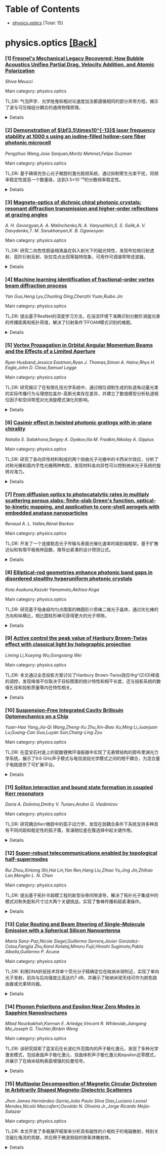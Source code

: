 <div id=toc></div>

# Table of Contents

- [physics.optics](#physics.optics) [Total: 15]


<div id='physics.optics'></div>

# physics.optics [[Back]](#toc)

### [1] [Fresnel's Mechanical Legacy Recovered: How Bubble Acoustics Unifies Partial Drag, Velocity Addition, and Atomic Polarization](https://arxiv.org/abs/2510.19833)
*Shiva Meucci*

Main category: physics.optics

TL;DR: 气泡声学、光学拖曳和相对论速度加法都遵循相同的部分夹带方程，揭示了波与可压缩组分耦合的通用物理原理。


<details>
  <summary>Details</summary>
Motivation: 探索气泡声学、光学拖曳和相对论速度加法之间的数学等价性，为相对论效应提供机械解释，并统一这些看似不同的现象。

Method: 通过数学等价性分析，证明三个系统都遵循相同的部分夹带方程，其中波与可压缩组分的耦合决定了拖曳系数。

Result: 发现气泡动力学重现了相对论结果，证明相对论效应保留了机械内容的抽象形式。菲涅耳色散项编码了群速度与相速度的区别。

Conclusion: 这三个系统的等价性将独立现象简化为单一原理：波在可压缩夹杂物上的传播。菲涅耳拖曳、洛伦兹收缩和原子极化都作为这一机制的方面出现。

Abstract: Sound waves in bubbly water and light in special relativity obey identical
first-order transport laws. This equivalence is not approximate or analogical
but mathematically identical to first order in $U/v$, sharing the same form
discovered by Fresnel in 1818 for light in moving transparent media. We
demonstrate that all three systems-bubble acoustics, optical drag, and
relativistic velocity addition-are described by a universal partial entrainment
equation where wave coupling to compliant components determines the drag
coefficient. In bubbly liquids this physics is directly observable: waves
couple to compressible bubbles rather than rigid liquid. Since bubble dynamics
reproduces the relativistic result, velocity addition itself admits mechanical
interpretation. Von Laue's 1907 derivation abstracted mechanics into
kinematics; we reverse this, showing relativistic effects preserve mechanical
content in abstract form. Beyond first-order equivalence, we show Fresnel's
dispersive term encodes group velocity (energy transport) versus phase velocity
(wave-crest motion)-a distinction mechanical models naturally capture but pure
kinematic velocity addition cannot address. The rigidity-based interpretation
of dispersion, established in acoustic metamaterials, provides cross-domain
insights for materials design and suggests testable predictions linking
acoustic compliance to optical drag. This three-way equivalence reduces
independent phenomena to a single principle: waves riding compliant inclusions.
Fresnel drag, Lorentz contraction, and atomic polarization all emerge as
aspects of this one mechanism, traced through the historical
density-versus-rigidity fork that shaped aether theory's trajectory. The
compliant-inclusion principle shows striking quantitative agreement with
isotope mass-dependence and resonance structure in existing spectroscopic data.

</details>


### [2] [Demonstration of $\bf3.5\times10^{-13}$ laser frequency stability at 1000 s using an iodine-filled hollow-core fiber photonic microcell](https://arxiv.org/abs/2510.20057)
*Pengzhuo Wang,Jose Sanjuan,Moritz Mehmet,Felipe Guzman*

Main category: physics.optics

TL;DR: 基于碘填充空心光子微腔的激光稳频系统，通过抑制寄生光束干扰，将频率稳定性提高一个数量级，达到3.5×10⁻¹³的分数频率稳定性。


<details>
  <summary>Details</summary>
Motivation: 开发基于空心光子晶体光纤的气体填充频率参考系统，实现高频率稳定性，并与自由空间碘腔进行性能对比。

Method: 使用碘填充空心光子微腔(PMC)，将532nm激光锁定到碘分子R(56) 32-0跃迁的a1分量，识别并抑制三种寄生干扰类型。

Result: 系统频率稳定性提高了超过一个数量级，在1000秒积分时间内达到3.5×10⁻¹³的分数频率稳定性，这是目前基于气体填充空心光子晶体光纤频率参考的最佳性能。

Conclusion: 通过有效抑制寄生干扰，基于碘填充空心光子微腔的激光稳频系统能够实现优异的频率稳定性，为紧凑型高精度频率参考提供了可行方案。

Abstract: We present a laser frequency stabilization system based on an iodine-filled
hollow-core photonic microcell (PMC), which is a sealed version of a
hollow-core photonic crystal fiber (HC-PCF). A 532 nm laser is locked to the a1
component of the R(56) 32-0 transition of molecular iodine in the fiber cell,
and its frequency stability is compared to that of the same component in a
free-space iodine cell. Noise analysis reveals that the system is limited by
parasitic beams that interfere with the beam of interest and degrade the error
signal. We have identified and characterized three types of parasitic
interference and designed suppression methods for each. After applying these
suppression methods, the frequency stability improved by more than an order of
magnitude. The system achieves fractional frequency stability of
$3.5\times10^{-13}$ for integration times around 1000 s. To our knowledge, this
represents the best frequency stability achieved using a gas-filled hollow-core
photonic crystal fiber frequency reference.

</details>


### [3] [Magneto-optics of dichroic chiral photonic crystals: resonant diffraction transmission and higher-order reflections at grazing angles](https://arxiv.org/abs/2510.20120)
*A. H. Gevorgyan,A. A. Malinchenko,N. A. Vanyushkin,S. S. Golik,A. V. Davydenko,T. M. Sarukhanyan,K. B. Oganesyan*

Main category: physics.optics

TL;DR: 研究二向色性胆甾相液晶在斜入射光下的磁光特性，发现布拉格衍射透射、高阶衍射反射、狄拉克点出现等独特现象，可用作可调谐窄带滤波器。


<details>
  <summary>Details</summary>
Motivation: 研究结构各向异性介质中的磁光效应，特别是二向色性胆甾相液晶这种通过吸收各向异性而非介电常数实部各向异性控制光学响应的独特系统。

Method: 使用Berreman方法（求解麦克斯韦方程的矩阵方法）分析光学特性。

Result: 在斜入射光下发现：布拉格衍射透射而非反射、高阶衍射反射、外部磁场下每个衍射反射阶次出现新的狄拉克点、磁场抑制本征模式偏振从圆偏振向线偏振的转变。

Conclusion: 该系统可用作波长广泛可调的窄带滤波器。

Abstract: Magneto-optical effects in structured anisotropic media have attracted
significant attention due to their potential in tunable photonic devices. In
particular, dichroic cholesteric liquid crystals (i.e., cholesterics in which
the real parts of the local dielectric permeability tensor are equal each
other, and the imaginary parts differ) provide a unique system in which
absorption anisotropy rather than anisotropy of real pars of the local
dielectric permeability controls the optical response. In this work, we
investigated the magneto-optical properties of dichroic cholesteric liquid
crystals under oblique light incidence. To analyze the optical characteristics,
we used the Berreman method, which is a matrix approach to solving Maxwell's
equations. The unique properties of such structures were revealed, namely,
resonant Bragg diffraction transmission instead of diffraction reflection and
higher orders of diffraction reflection under oblique light incidence at
grazing angles. It was shown that at light oblique incidence in the presence of
an external magnetic field, new Dirac points appear in the spectra of such
structures at each order of diffraction reflection. Furthermore, it is shown
that an external magnetic field suppresses the shift of the polarization of
eigenmodes from circular to linear polarization as the angle of incidence
increases. This system can be used as a narrowband filter with a widely tunable
wavelength.

</details>


### [4] [Machine learning identification of fractional-order vortex beam diffraction process](https://arxiv.org/abs/2510.20245)
*Yan Guo,Heng Lyu,Chunling Ding,Chenzhi Yuan,Ruibo Jin*

Main category: physics.optics

TL;DR: 提出基于ResNet的深度学习方法，在湍流环境下准确识别分数阶涡旋光束的传播距离和拓扑荷值，解决了衍射条件下FOAM模式识别的难题。


<details>
  <summary>Details</summary>
Motivation: 分数阶涡旋光束具有无限增加传输容量的潜力，但在自由空间传播时相位不连续性导致易受衍射影响，限制了基于FOAM的光通信应用。实现衍射条件下分数阶涡旋光束的机器学习识别是当前亟待解决的问题。

Method: 基于ResNet架构，采用改进的101层ResNet结构并结合迁移学习，利用实验测量和数值模拟的强度分布数据，创建涡旋光束在湍流环境中的衍射强度模式数据集。

Result: 在湍流条件下，该方法能准确识别传播距离100cm、间距5cm、模式间距0.1的FOAM模式，准确率达到99.69%。

Conclusion: 该方法考虑了空间传输过程中大气湍流的影响，即使在特殊环境下也能实现高精度识别，具备区分超精细FOAM模式和传播距离的能力，这是传统方法无法实现的。

Abstract: Fractional-order vortex beams possess fractional orbital angular momentum
(FOAM) modes, which theoretically have the potential to increase transmission
capacity infinitely. Therefore, they have significant application prospects in
the fields of measurement, optical communication and micro-particle
manipulation. However, when fractional-order vortex beams propagate in free
space, the discontinuity of the helical phase makes them susceptible to
diffraction in practical applications, thereby affecting the accuracy of OAM
mode recognition and severely limiting the use of FOAM-based optical
communication. Achieving machine learning recognition of fractional-order
vortex beams under diffraction conditions is currently an urgent and unreported
issue. Based on ResNet, a deep learning (DL) method of accurately recognizing
the propagation distance and topological charge of fractional-order vortex beam
diffraction process is proposed in this work. Utilizing both experimentally
measured and numerically simulated intensity distributions, a dataset of vortex
beam diffraction intensity patterns in atmospheric turbulence environments is
created. An improved 101-layer ResNet structure based on transfer learning is
employed to achieve accurate and efficient recognition of the FOAM model at
different propagation distances. Experimental results show that the proposed
method can accurately recognize FOAM modes with a propagation distance of 100
cm, a spacing of 5 cm, and a mode spacing of 0.1 under turbulent conditions,
with an accuracy of 99.69%. This method considers the effect of atmospheric
turbulence during spatial transmission, allowing the recognition scheme to
achieve high accuracy even in special environments. It has the ability to
distinguish ultra-fine FOAM modes and propagation distances, which cannot be
achieved by traditional methods.

</details>


### [5] [Vortex Propagation in Orbital Angular Momentum Beams and the Effects of a Limited Aperture](https://arxiv.org/abs/2510.20257)
*Ryan Husband,Jessica Eastman,Ryan J. Thomas,Simon A. Haine,Rhys H. Eagle,John D. Close,Samuel Legge*

Main category: physics.optics

TL;DR: 研究揭示了在有限孔径光学系统中，通过相位调制生成的轨道角动量光束的实际传播行为与理想拉盖尔-高斯光束存在差异，并建立了数值模型分析轨道相位因子和空间带宽对光涡旋模式演化的影响。


<details>
  <summary>Details</summary>
Motivation: 现有文献通常假设通过相位调制生成的空间模式传播为拉盖尔-高斯光束，但在实际有限孔径光学系统中，这种光束的真实传播行为复杂且未被充分研究。

Method: 开发数值模型分析光涡旋模式从相位调制平面的传播演化，研究轨道相位因子ℓ和光学系统空间带宽对传播动力学的影响，并与实验数据进行比较验证。

Result: 数值模型与实验数据在近场区域显示良好一致性，揭示了不同ℓ值（1、2、5、10）光束通过不同空间滤波器时的传播特性。

Conclusion: 该模型成功描述了有限孔径光学系统中轨道角动量光束的传播行为，特别是在近场区域，为实际光学系统中的光涡旋应用提供了重要理论支持。

Abstract: When generating light with orbital angular momentum by imprinting orbital
phase onto a standard Gaussian beam, it is often assumed that the propagation
of the generated spatial mode is a Laguerre-Gaussian. However, the true
propagation of this beam in a realistic, aperture-limited optical system is
non-trivial and has not been thoroughly explored in existing literature. We
explore a numerical model that shows the development of an optical vortex mode,
propagating from the plane of phase modulation, and the relation of these
dynamics to the orbital phase factor $\ell$ and the spatial bandwidth of the
optical system. The results of this model are compared to experimental data for
beams with $\ell$ values 1, 2, 5, and 10 propagating through a range of spatial
filters, with the described model showing agreement in the near field regime.

</details>


### [6] [Casimir effect in twisted photonic gratings with in-plane chirality](https://arxiv.org/abs/2510.20262)
*Natalia S. Salakhova,Sergey A. Dyakov,Ilia M. Fradkin,Nikolay A. Gippius*

Main category: physics.optics

TL;DR: 研究了各向异性材料制成的两个扭曲光子光栅中的卡西米尔效应，分析了对称光栅和面内手性光栅两种构型，发现材料各向异性可以控制纳米光子系统的旋转对准力。


<details>
  <summary>Details</summary>
Motivation: 探索材料各向异性如何影响扭曲光子光栅系统中的卡西米尔效应，特别是对旋转对准力的控制机制。

Method: 使用基于反射矩阵的卡西米尔-利夫希茨形式论，分析扭曲角度、材料各向异性和光栅间距对卡西米尔能量、力和扭矩的影响。

Result: 计算表明光栅的平衡取向由各向异性旋转角决定，导致上下光栅各向异性轴相互平行的手性构型。

Conclusion: 材料各向异性为控制纳米光子系统中旋转对准力提供了强大机制。

Abstract: We investigate the Casimir effect in a system of two twisted photonic
gratings made of uniaxially anisotropic materials. Two distinct configuretions
are explored: a stack of symmetric gratings and a stack of in-plane chiral
gratings, with the latter realized by choosing specific orientaton of
anisotropy axis relative to stripes. We apply the reflection-matrix-based
Casimir Lifshitzformalism to explore hoe twiat angle, material anisotropy, and
the separation between gratings influence Casimir energy, force and torque. Our
calculations reveal that the equilibrium orientation of the gratings is
governed by the anisotropy rotation angles, leading to a chiral configuration
where the anisotropy axes of the upper and lower gratings are mutually
parallel. These findings demonstrate that material anisotropy provids a pwerful
mechanism for controlling rotational alignment forces in nanophotonic system.

</details>


### [7] [From diffusion optics to photocatalytic rates in multiply scattering porous slabs: finite-slab Green's function, optical-to-kinetic mapping, and application to core-shell aerogels with embedded anatase nanoparticles](https://arxiv.org/abs/2510.20315)
*Renaud A. L. Vallée,Rénal Backov*

Main category: physics.optics

TL;DR: 开发了一个连接稳态光子传输与表面光催化速率的端到端框架，基于扩散近似和有限平板格林函数，推导出紧凑的设计预测公式。


<details>
  <summary>Details</summary>
Motivation: 建立从光子传输到光催化速率的严格理论框架，解决多孔平板中光催化反应速率预测问题，为材料设计提供实用工具。

Method: 使用扩散近似和有限平板格林函数，结合各向同性内部平面源，将外部光照映射到内部光通量。采用光子单位，计算局部吸收和载流子生成，结合表面可及性和动力学模型。

Result: 推导出紧凑的设计预测公式（Eq.14），明确了在强扩散和光学薄极限下的速率标度关系，提供了可重复的工作流程。

Conclusion: 开发了一个既保持设计简洁性又基于严格有限平板解的可靠框架，能够准确预测多孔平板中的光催化反应速率。

Abstract: We derive an end-to-end framework connecting steady-state photon transport in
highly scattering porous slabs to surface-bound photocatalytic rates. Starting
from the diffusion approximation (DA) with extrapolated (partial-current)
boundary conditions, we solve the finite-slab Green's function with an
isotropic internal plane source that rigorously maps external illumination to
internal fluence. Using photon units for the fluence rate, Phi(z,lambda)
[photons m-2 s-1], the local absorption is qa = mu_a * Phi and the primary
carrier/radical generation is G = phi_int * qa. Site-limited and
Langmuir-Hinshelwood kinetics are driven by G and closed via an accessible
surface per macroscopic volume, S_accessible, yielding intrinsic volumetric
(per-volume) and areal (per-area) rate constants. We then specialize to
air-core/silica-shell monoliths whose shells host anatase TiO2 nanoparticles
(NPs): shell refractive indices are calculated by Maxwell-Garnett/Bruggeman
mixing; scattering is obtained from Mie theory (PyMieScatt); absorption follows
mu_a = n_NP * sigma_abs with n_NP set by NP packing fraction in the shell. The
exact slab solution reduces to a compact, design-useful predictor - our Eq.
(14) - in a controlled asymptotic that clarifies when the rate scales as l*l/L
(strongly diffusive, l << L) versus proportional to l (optically thin, l >> L).
We detail measurement and validation protocols (diffuse R/T inversion of mu_s'
and mu_a on the same slab, boundary extrapolation accuracy, lateral-loss
control) drawing on prior art, and provide a turnkey recipe to compute rates
for NP packing-fraction series. The result is a reproducible workflow that
preserves design simplicity while resting on a rigorous finite-slab solution.

</details>


### [8] [Elliptical-rod geometries enhance photonic band gaps in disordered stealthy hyperuniform photonic crystals](https://arxiv.org/abs/2510.20374)
*Kota Asakura,Kazuki Yamamoto,Akihisa Koga*

Main category: physics.optics

TL;DR: 研究基于隐身超均匀点图案的椭圆形介质棒二维光子晶体，通过优化棒的方向和纵横比，相比圆柱形棒可获得更大的光子带隙。


<details>
  <summary>Details</summary>
Motivation: 探索结构各向异性和非周期性结构在增强光子带隙形成中的关键作用，特别是与周期性晶格（如三角形或方形阵列）的对比。

Method: 使用平面波展开法求解麦克斯韦方程，分析由椭圆形介质棒组成的二维光子晶体的光学特性，这些棒按照隐身超均匀点图案排列。

Result: 当适当优化棒的取向和纵横比时，椭圆形介质棒组成的光子晶体比圆柱形棒的光子晶体展现出更大的光子带隙。

Conclusion: 结构各向异性和非周期性结构对增强光子带隙形成起着至关重要的作用，这为设计高性能光子晶体提供了新思路。

Abstract: We study two-dimensional photonic crystals composed of elliptical dielectric
rods arranged according to stealthy hyperuniform point patterns. These patterns
are characterized by the structure factor, which vanishes for 0 < |k| <= K,
where k is the wave number and K denotes the cutoff wave number specifying the
stealthiness of the pattern. The optical properties of the photonic crystals
are analyzed by applying the plane-wave expansion method to Maxwell's
equations. We demonstrate that photonic crystals composed of elliptical
dielectric rods can exhibit larger photonic band gaps than those with
cylindrical rods when both the rod orientation and aspect ratio are properly
optimized. This behavior contrasts with that of periodic lattices such as
triangular or square arrays. These findings shed light on the crucial role of
structural anisotropy and aperiodic structure in enhancing photonic band-gap
formation.

</details>


### [9] [Active control the peak value of Hanbury Brown-Twiss effect with classical light by holographic projection](https://arxiv.org/abs/2510.20421)
*Liming Li,Xueying Wu,Gongxiang Wei*

Main category: physics.optics

TL;DR: 本文通过全息投影方案讨论了Hanbury Brown-Twiss效应中g^(2)(0)峰值的调控，发现峰值不仅取决于目标图案的统计特性和相干长度，还与投影系统的数值孔径和投影质量等内在特性相关。


<details>
  <summary>Details</summary>
Motivation: 研究HBT效应中g^(2)(0)峰值的调控机制，探索通过全息投影方案实现对统计分布的高度控制。

Method: 采用单透镜非相干成像系统进行理论分析，并通过相位全息投影方案进行实验测量，设计稀疏目标图案观察超聚束效应。

Result: 实验观察到投影平面中的超聚束效应，当使用混沌散斑或其函数变换图案时，全息重建图案显示g^(2)(0)峰值达到39.77。

Conclusion: 提出的HBT效应峰值预测方法不仅适用于透镜成像系统，也适用于全息投影等其他投影系统，全息噪声对增加g^(2)(0)峰值有积极影响。

Abstract: The Manipulation of g^(2)(0) peak value of Hanbury Brown-Twiss (HBT) effect
is discussed with a holographic projection scheme. By the aid of target pattern
artificially designed in the projection imaging system, the statistical
distribution of projection pattern will be highly controllable. In this work,
we theoretically point out key factors influencing the g^(2)(0) peak value of
HBT effect in a single-lens incoherent imaging system. We find the peak value
is not only decided by statistical property and coherence length of target
pattern but also depends on the intrinsic characteristics of projection system,
such as numerical aperture and projection quality. Then, we experimentally
measured the g^(2)(0) peak value of HBT effect with a phase-only holographic
projection scheme and demonstrate the applicability of our theoretical analysis
on the holographic scheme. Here, the super-bunching effect in the projection
plane has been observed, when target patterns originated from chaotic speckle
or it's function transformation patterns. Moreover, we design some sparse
target patterns, whose holographic reconstruction patterns show the
super-bunching effect achieving g^(2)(0)=39.77. Finally, we discussed the
positive influence of holographic noise on increasing the g^(2)(0) peak value.
The presented work predicting the peak value of HBT effect not only is
applicable for the lens imaging system but also in other projection systems,
such as the holographic projection.

</details>


### [10] [Suspension-Free Integrated Cavity Brillouin Optomechanics on a Chip](https://arxiv.org/abs/2510.20463)
*Yuan-Hao Yang,Jia-Qi Wang,Zheng-Xu Zhu,Xin-Biao Xu,Ming Li,Juanjuan Lu,Guang-Can Guo,Luyan Sun,Chang-Ling Zou*

Main category: physics.optics

TL;DR: 在蓝宝石衬底上的铌酸锂微环谐振器中实现了无悬臂结构的腔布里渊光力学系统，展示了9.6 GHz声子模式与电信波段光学模式之间的相干耦合，为混合量子电路提供了可扩展平台。


<details>
  <summary>Details</summary>
Motivation: 传统高性能腔光力学系统局限于悬臂结构，限制了器件的稳定性和可扩展性。本研究旨在开发无悬臂结构的光力学系统，实现高稳定性和晶圆级集成兼容性。

Method: 采用蓝宝石衬底上的铌酸锂微环谐振器平台，利用行波布里渊相互作用实现动量匹配条件，建立光学波长与声子频率的一一映射关系。

Result: 实现了最大协作度0.41和声子品质因子-频率乘积10^13 Hz，在近300 MHz声子频率和40 nm光学波长范围内支持多通道并行操作。

Conclusion: 无悬臂架构提供了与晶圆级集成兼容的相干光子-声子接口，为在单一芯片上集成光子、声子和超导组件的混合量子电路开辟了新途径。

Abstract: Cavity optomechanical systems enable coherent photon-phonon interactions
essential for quantum technologies, yet high-performance devices have been
limited to suspended structures. Here, we overcome this limitation by
demonstrating cavity Brillouin optomechanics in a suspension-free racetrack
microring resonator on a lithium-niobate-on-sapphire chip, a platform that
merits high stability and scalability. We demonstrate coherent coupling between
telecom-band optical modes and a 9.6-GHz phonon mode, achieving a maximum
cooperativity of $0.41$ and a phonon quality-factor-frequency product of
$10^{13}\,\mathrm{Hz}$. The momentum-matching condition inherent to
traveling-wave Brillouin interactions establishes a one-to-one mapping between
optical wavelength and phonon frequency, enabling multi-channel parallel
operations across nearly $300\,\mathrm{MHz}$ in phonon frequency and
$40\,\mathrm{nm}$ in optical wavelength. Our suspension-free architecture
provides a coherent photon-phonon interface compatible with wafer-scale
integration, opening pathways toward hybrid quantum circuits that unite
photonic, phononic, and superconducting components on a single chip.

</details>


### [11] [Soliton interaction and bound state formation in coupled Kerr resonators](https://arxiv.org/abs/2510.20527)
*Daria A. Dolinina,Dmitry V. Turaev,Andrei G. Vladimirov*

Main category: physics.optics

TL;DR: 研究耦合Kerr微腔中的孤子动力学，发现在弱耦合条件下系统支持多种具有不同间距和稳定性的孤子簇，泵浦相位差在簇选择中起关键作用。


<details>
  <summary>Details</summary>
Motivation: 研究耦合Kerr微腔中的孤子动力学对于频率梳技术在光通信和精密计量中的应用具有重要意义。

Method: 分析由两个近相同耦合Kerr微谐振器组成的最小系统，每个在孤子状态下运行并由独立相干光束驱动，研究其孤子相互作用机制。

Result: 数值模拟表明非对称扰动可以改变孤子间距或破坏这些状态，施加的泵浦相位差在簇选择中起关键作用。

Conclusion: 这些发现揭示了耗散孤子组织的新机制，为集成光子平台中控制孤子系综提供了新策略。

Abstract: Soliton dynamics in coupled Kerr microcavities is an important aspect of
frequency comb technologies, with applications in optical communication and
precision metrology. We investigate a minimal system consisting of two nearly
identical coupled Kerr microresonators, each operating in the soliton regime
and driven by a separate coherent beam, and analyze the mechanisms that govern
their soliton interactions. In the weak-coupling regime, the system supports
multiple soliton clusters characterized by distinct soliton separations and
stability. Numerical simulations indicate that asymmetric perturbations can
alter soliton separations or destroy these states, while the imposed pump phase
difference plays a key role in cluster selection. Together, these findings
highlight previously unexplored regimes of dissipative soliton organization and
suggest new strategies for controlling soliton ensembles in integrated photonic
platforms.

</details>


### [12] [Super-robust telecommunications enabled by topological half-supermodes](https://arxiv.org/abs/2510.20560)
*Rui Zhou,Xintong Shi,Hai Lin,Yan Ren,Hang Liu,Zihao Yu,Jing Jin,Zhihao Lan,Menglin L. N. Chen*

Main category: physics.optics

TL;DR: 提出基于拓扑半超模工程的新型谷脊间隙波导，解决了拓扑光子集成中的模式对称失配和尺寸过大两个关键挑战，实现了鲁棒传播和超紧凑操作。


<details>
  <summary>Details</summary>
Motivation: 拓扑光子学具有背向散射免疫特性，但在集成应用中面临模式对称失配和尺寸过大的根本挑战。

Method: 通过策略性地混合脊波导模式和谷扭结态，创建奇对称超模；采用完美电导体边界减半横向尺寸并消除辐射损耗；提出的谷脊界面实现与标准波导的直接横向电模式匹配。

Result: 实验结果显示在真实通信场景中反射损耗低于-15 dB，通过急弯实现超鲁棒信号传播。

Conclusion: 这项工作创新性地概念化了拓扑半超模，并开创了其在集成波导器件中的实际应用，建立了一个全新的波导类别，独特地结合了鲁棒背向散射免疫和深亚波长紧凑性。

Abstract: Topological photonics offers transformative potential for robust integrated
waveguide devices due to their backscattering-immune properties. However, their
integration faces two fundamental challenges: mode symmetry mismatch with
conventional waveguides and prohibitive dimensions. We successfully overcome
these two critical challenges by introducing a novel valley-ridge gap waveguide
based on topological half-supermode engineering. By strategically hybridizing
ridge waveguide modes and valley kink states, we create an exotic odd-symmetric
supermode enabling robust propagation and ultra-compact operation. The further
implementation of a perfect electric conductor boundary halves lateral
dimensions while eliminating radiation loss. Crucially, our proposed
valley-ridge interface achieves direct transverse electric mode matching with
standard waveguides without transition structures, enabling seamless
integration. Experimental results demonstrate reflection losses lower than -15
dB in realistic telecommunication scenarios with super-robust signal
propagation through sharp bends. This work innovatively conceptualizes
topological half-supermodes and pioneers their practical applications for
integrated waveguide devices, establishing a completely new waveguide class
that uniquely combines robust backscattering immunity with deep subwavelength
compactness.

</details>


### [13] [Color Routing and Beam Steering of Single-Molecule Emission with a Spherical Silicon Nanoantenna](https://arxiv.org/abs/2510.20667)
*Maria Sanz-Paz,Nicole Siegel,Guillermo Serrera,Javier Gonzalez-Colsa,Fangjia Zhu,Karol Kolataj,Minoru Fujii,Hiroshi Sugimoto,Pablo Albella,Guillermo P. Acuna*

Main category: physics.optics

TL;DR: 利用DNA折纸技术将单个荧光分子精确定位在硅纳米球附近，实现了单向光子发射，前向与后向强度比高达约7 dB，并展示了硅纳米球天线可作为颜色路由器或光束转向器。


<details>
  <summary>Details</summary>
Motivation: 单光子发射器通常表现为电偶极子辐射，限制了光收集效率且难以集成到平面光子器件中。开发能够在可见光谱范围内调控光子发射角分布的纳米光子结构，对于集成光学系统和分子物种识别等应用具有重要意义。

Method: 采用DNA折纸技术进行确定性纳米级组装，将单个荧光分子精确定位在单个硅球形纳米颗粒的纳米级邻近位置。

Result: 实现了单向发射，前向与后向强度比高达约7 dB。单个硅纳米球天线可根据其尺寸、发射体光谱范围和发射体-纳米颗粒距离，作为颜色路由器或光束转向器工作。

Conclusion: DNA折纸辅助的纳米组装方法为在可见光谱范围内实现可调谐方向性光子发射提供了一种有效策略，克服了传统方法中组件尺寸大和依赖有损等离子体组件的限制。

Abstract: Single-photon emitters radiate as electric dipoles, which limits light
collection efficiency and complicates integration into flat photonic devices.
Developing nanophotonic structures capable of directing photon emission with
tunable angular distributions in the visible spectrum has been pursued for
applications ranging from integrated optical systems to discrimination of
molecular species. To date, such directional control has been achieved using
components whose overall footprint is larger than the emission wavelength and
often rely on lossy plasmonic components. Here, we employ the DNA origami
technique for deterministic nanoscale assembly, positioning single fluorophores
in nanometric proximity to a single silicon spherical nanoparticle and
demonstrate unidirectional emission with forward-to-backward intensity ratios
up to ~7 dB. Furthermore, we show that a single silicon nanosphere antenna can
function as a color router or a beam steerer depending on its size, emitter
spectral range and emitter-nanoparticle distance.

</details>


### [14] [Phonon Polaritons and Epsilon Near Zero Modes in Sapphire Nanostructures](https://arxiv.org/abs/2510.20724)
*Milad Nourbakhsh,Kiernan E. Arledge,Vincent R. Whiteside,Jiangang Ma,Joseph G. Tischler,Binbin Weng*

Main category: physics.optics

TL;DR: 该研究探索了蓝宝石在长波红外范围内的声子极化激元，发现了多种光学激发模式，包括表面声子极化激元、双曲体积声子极化激元和epsilon近零模式，并展示了在纳米结构表面增强的拉曼信号。


<details>
  <summary>Details</summary>
Motivation: 表面声子极化激元因其高效且低损耗的光限制特性，在增强光-物质相互作用方面具有巨大潜力。本研究旨在探索蓝宝石在其Reststrahlen波段内的独特光-物质相互作用。

Method: 通过傅里叶变换红外光谱测量和全波光子模拟研究纳米锥图案蓝宝石谐振器阵列，结合深度分辨共聚焦拉曼光谱和有限元极化率建模。

Result: 在Reststrahlen波段内识别出三种表面声子极化激元、两种双曲体积声子极化激元和一种epsilon近零模式，并在纳米结构表面观察到显著增强的拉曼信号。

Conclusion: 这项探索性研究深入揭示了纳米结构蓝宝石中长波红外声子极化激元和ENZ模式的动力学特性，表明其在创新纳米光子应用中具有巨大潜力。

Abstract: Surface phonon polaritons (SPhPs) are promising candidates for enhanced
light--matter interactions due to their efficient and low-loss light
confinement features. In this work, we present unique light-matter interactions
in saphhire within its Reststrahlen bands (RBs) across the long-wave infrared
(LWIR) spectrum ($\omega = 385$-$1050~\mathrm{cm}^{-1}$). Particularly, we
investigated the nanocone-patterned sapphire resonator array, with specific
attention to its in-plane and out-of-plane permittivity components. Through
Fourier transform infrared spectroscopy measurement and full-wave photonic
simulations, we identified a range of optical excitations in the RBs, including
three SPhPs, two hyperbolic volume phonon polaritons (HVPhPs), and one
epsilon-near-zero (ENZ) mode. The depth-resolved confocal Raman spectroscopy
revealed strongly enhanced Raman signals on the nanostructured surface,
suggesting the mode coupling between phonons and phonon-polaritons, which was
further confirmed by the finite element modeling of polarizability. This
exploratory study provides in-depth insights into the dynamics of LWIR phonon
polaritons and ENZ modes in the nanostructured sapphire, indicating its great
potential for innovative nanophotonic applications.

</details>


### [15] [Multipolar Decomposition of Magnetic Circular Dichroism in Arbitrarily Shaped Magneto-Dielectric Scatterers](https://arxiv.org/abs/2510.20749)
*Jhon James Hernández-Sarria,João Paulo Silva Dias,Luciano Leonel Mendes,Nicolò Maccaferri,Osvaldo N. Oliveira Jr.,Jorge Ricardo Mejía-Salazar*

Main category: physics.optics

TL;DR: 本文开发了多极展开框架来分析具有磁性的介电粒子的电磁散射，特别关注磁化电流的贡献，并应用于微波频段的铁氧体散射体。


<details>
  <summary>Details</summary>
Motivation: 现有的多极展开方法主要用于分析非磁性介电散射体的电磁散射，而对磁性物体散射的研究较为缺乏。本文旨在填补这一空白。

Method: 使用矢量球谐函数计算任意阶的电和磁多极贡献，明确考虑磁化电流贡献，并采用相应的球面多极系数的精确解析表达式。

Result: 分析表明，与磁化电流相关的多极共振可能比传统介电电流的多极贡献更强，并通过与COMSOL有限元模拟结果的比较验证了解析结果。

Conclusion: 该方法为分析任意形状、各向异性和非均匀磁性散射体的散射提供了工具，特别适用于研究利用磁性介电材料中磁共振的非互易器件。

Abstract: Multipole expansion methods have been primarily used for analyzing the
electromagnetic scattering from non-magnetic isotropic dielectric scatterers,
and studies about the scattering from magnetic objects seem to be lacking. In
this work, we used the multipolar expansion framework for decomposing the
electromagnetic scattering by dielectric particles with magnetic properties.
Magnetization current contributions were explicitly accounted for by using the
vector spherical harmonics to compute the electric and magnetic multipole
contributions of arbitrary order. The exact analytical expressions for the
corresponding spherical multipole coefficients were employed, with the
scattering efficiencies being used to distinguish the dielectric and magnetic
contributions of each multipole. This enables the analysis of scattering from
arbitrarily shaped, anisotropic, and inhomogeneous magnetic scatterers. It also
provides a tool for studying non-reciprocal devices that exploit magnetic
resonances in magnetic-dielectric materials. Calculations were made for an
experimentally feasible system, namely for ferrite-based scatterers operating
in the microwave regime. These materials are of interest in radio frequency
(RF) applications due to their magnetic activity. We demonstrated analytically
that the magnetic circular dichroism in a magnetic-dielectric scatterer in the
Faraday geometry can be decomposed into individual multipole contributions. The
analytical results indicate that multipole resonances associated with
magnetization currents can be even stronger than multipole contributions from
conventional dielectric currents. It is worth noting that these analytical
results were verified through comparison with numerical results from finite
element method (FEM) simulations in COMSOL Multiphysics.

</details>
